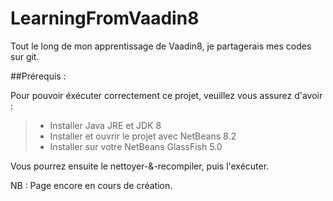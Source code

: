 # LearningFromVaadin8

Tout le long de mon apprentissage de Vaadin8, je partagerais mes codes sur git.

##Prérequis :

Pour pouvoir éxécuter correctement ce projet, veuillez vous assurez d'avoir :

>- Installer Java JRE et JDK 8
>- Installer et ouvrir le projet avec NetBeans 8.2
>- Installer sur votre NetBeans GlassFish 5.0

Vous pourrez ensuite le nettoyer-&-recompiler, puis l'exécuter.

NB : Page encore en cours de création.